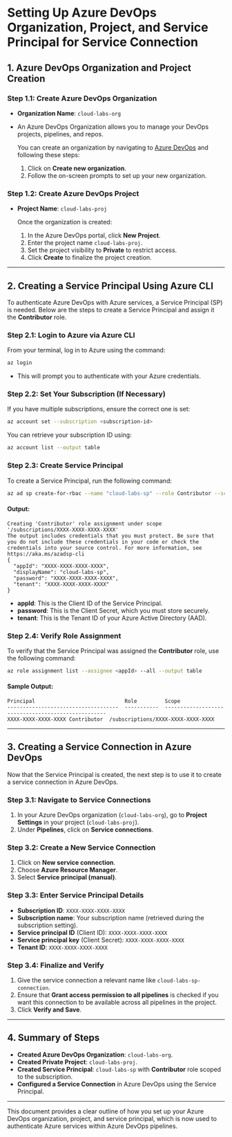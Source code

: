 # Setting Up Azure DevOps Organization, Project, and Service Principal for Service Connection

## 1. **Azure DevOps Organization and Project Creation**

### Step 1.1: Create Azure DevOps Organization
- **Organization Name**: `cloud-labs-org`
- An Azure DevOps Organization allows you to manage your DevOps projects, pipelines, and repos.
  
  You can create an organization by navigating to [Azure DevOps](https://dev.azure.com/) and following these steps:
  1. Click on **Create new organization**.
  2. Follow the on-screen prompts to set up your new organization.

### Step 1.2: Create Azure DevOps Project
- **Project Name**: `cloud-labs-proj`
  
  Once the organization is created:
  1. In the Azure DevOps portal, click **New Project**.
  2. Enter the project name `cloud-labs-proj`.
  3. Set the project visibility to **Private** to restrict access.
  4. Click **Create** to finalize the project creation.

---

## 2. **Creating a Service Principal Using Azure CLI**

To authenticate Azure DevOps with Azure services, a Service Principal (SP) is needed. Below are the steps to create a Service Principal and assign it the **Contributor** role.

### Step 2.1: Login to Azure via Azure CLI

From your terminal, log in to Azure using the command:

```bash
az login
```
- This will prompt you to authenticate with your Azure credentials.

### Step 2.2: Set Your Subscription (If Necessary)

If you have multiple subscriptions, ensure the correct one is set:

```bash
az account set --subscription <subscription-id>
```

You can retrieve your subscription ID using:

```bash
az account list --output table
```

### Step 2.3: Create Service Principal

To create a Service Principal, run the following command:

```bash
az ad sp create-for-rbac --name "cloud-labs-sp" --role Contributor --scopes /subscriptions/XXXX-XXXX-XXXX-XXXX
```

#### Output:
```
Creating 'Contributor' role assignment under scope '/subscriptions/XXXX-XXXX-XXXX-XXXX'
The output includes credentials that you must protect. Be sure that you do not include these credentials in your code or check the credentials into your source control. For more information, see https://aka.ms/azadsp-cli
{
  "appId": "XXXX-XXXX-XXXX-XXXX",
  "displayName": "cloud-labs-sp",
  "password": "XXXX-XXXX-XXXX-XXXX",
  "tenant": "XXXX-XXXX-XXXX-XXXX"
}
```

- **appId**: This is the Client ID of the Service Principal.
- **password**: This is the Client Secret, which you must store securely.
- **tenant**: This is the Tenant ID of your Azure Active Directory (AAD).

### Step 2.4: Verify Role Assignment

To verify that the Service Principal was assigned the **Contributor** role, use the following command:

```bash
az role assignment list --assignee <appId> --all --output table
```

#### Sample Output:
```
Principal                             Role         Scope
------------------------------------  -----------  ---------------------------------------------------
XXXX-XXXX-XXXX-XXXX Contributor  /subscriptions/XXXX-XXXX-XXXX-XXXX
```

---

## 3. **Creating a Service Connection in Azure DevOps**

Now that the Service Principal is created, the next step is to use it to create a service connection in Azure DevOps.

### Step 3.1: Navigate to Service Connections
1. In your Azure DevOps organization (`cloud-labs-org`), go to **Project Settings** in your project (`cloud-labs-proj`).
2. Under **Pipelines**, click on **Service connections**.

### Step 3.2: Create a New Service Connection
1. Click on **New service connection**.
2. Choose **Azure Resource Manager**.
3. Select **Service principal (manual)**.

### Step 3.3: Enter Service Principal Details
- **Subscription ID**: `XXXX-XXXX-XXXX-XXXX`
- **Subscription name**: Your subscription name (retrieved during the subscription setting).
- **Service principal ID** (Client ID): `XXXX-XXXX-XXXX-XXXX`
- **Service principal key** (Client Secret): `XXXX-XXXX-XXXX-XXXX`
- **Tenant ID**: `XXXX-XXXX-XXXX-XXXX`

### Step 3.4: Finalize and Verify
1. Give the service connection a relevant name like `cloud-labs-sp-connection`.
2. Ensure that **Grant access permission to all pipelines** is checked if you want this connection to be available across all pipelines in the project.
3. Click **Verify and Save**.

---

## 4. **Summary of Steps**

- **Created Azure DevOps Organization**: `cloud-labs-org`.
- **Created Private Project**: `cloud-labs-proj`.
- **Created Service Principal**: `cloud-labs-sp` with **Contributor** role scoped to the subscription.
- **Configured a Service Connection** in Azure DevOps using the Service Principal.

---

This document provides a clear outline of how you set up your Azure DevOps organization, project, and service principal, which is now used to authenticate Azure services within Azure DevOps pipelines.
